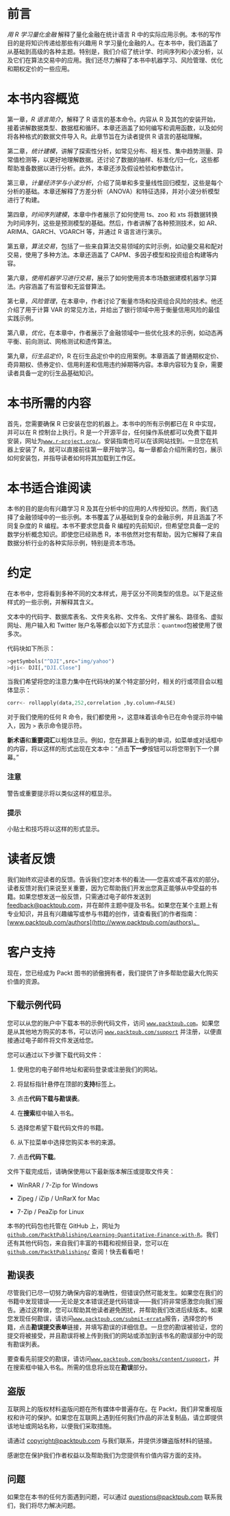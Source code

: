 # 前言

*用 R 学习量化金融* 解释了量化金融在统计语言 R 中的实际应用示例。本书的写作目的是将知识传递给那些有兴趣用 R 学习量化金融的人。在本书中，我们涵盖了从基础到高级的各种主题。特别是，我们介绍了统计学、时间序列和小波分析，以及它们在算法交易中的应用。我们还尽力解释了本书中机器学习、风险管理、优化和期权定价的一些应用。

# 本书内容概览

第一章，*R 语言简介*，解释了 R 语言的基本命令。内容从 R 及其包的安装开始，接着讲解数据类型、数据框和循环。本章还涵盖了如何编写和调用函数，以及如何将各种格式的数据文件导入 R。此章节旨在为读者提供 R 语言的基础理解。

第二章，*统计建模*，讲解了探索性分析，如常见分布、相关性、集中趋势测量、异常值检测等，以更好地理解数据。还讨论了数据的抽样、标准化/归一化，这些都帮助准备数据以进行分析。此外，本章还涉及假设检验和参数估计。

第三章，*计量经济学与小波分析*，介绍了简单和多变量线性回归模型，这些是每个分析的基础。本章还解释了方差分析（ANOVA）和特征选择，并对小波分析模型进行了构建。

第四章，*时间序列建模*，本章中作者展示了如何使用 ts、zoo 和 xts 将数据转换为时间序列，这些是预测模型的基础。然后，作者讲解了各种预测技术，如 AR、ARIMA、GARCH、VGARCH 等，并通过 R 语言进行演示。

第五章，*算法交易*，包括了一些来自算法交易领域的实时示例，如动量交易和配对交易，使用了多种方法。本章还涵盖了 CAPM、多因子模型和投资组合构建等内容。

第六章，*使用机器学习进行交易*，展示了如何使用资本市场数据建模机器学习算法。内容涵盖了有监督和无监督算法。

第七章，*风险管理*，在本章中，作者讨论了衡量市场和投资组合风险的技术。他还介绍了用于计算 VAR 的常见方法，并给出了银行领域中用于衡量信用风险的最佳实践示例。

第八章，*优化*，在本章中，作者展示了金融领域中一些优化技术的示例，如动态再平衡、前向测试、网格测试和遗传算法。

第九章，*衍生品定价*，R 在衍生品定价中的应用案例。本章涵盖了普通期权定价、奇异期权、债券定价、信用利差和信用违约掉期等内容。本章内容较为复杂，需要读者具备一定的衍生品基础知识。

# 本书所需的内容

首先，您需要确保 R 已安装在您的机器上。本书中的所有示例都已在 R 中实现，并可以在 R 控制台上执行。R 是一个开源平台，任何操作系统都可以免费下载并安装，网址为[`www.r-project.org/`](https://www.r-project.org/)。安装指南也可以在该网站找到。一旦您在机器上安装了 R，就可以直接前往第一章开始学习。每一章都会介绍所需的包，展示如何安装包，并指导读者如何将其加载到工作区。

# 本书适合谁阅读

本书的目的是向有兴趣学习 R 及其在分析中的应用的人传授知识。然而，我们选择了金融领域中的一些示例。本书覆盖了从基础到复杂的金融示例，并且涵盖了不同复杂度的 R 编程。本书不要求您具备 R 编程的先前知识，但希望您具备一定的数学分析概念知识。即使您已经熟悉 R，本书依然对您有帮助，因为它解释了来自数据分析行业的各种实际示例，特别是资本市场。

# 约定

在本书中，您将看到多种不同的文本样式，用于区分不同类型的信息。以下是这些样式的一些示例，并解释其含义。

文本中的代码字、数据库表名、文件夹名称、文件名、文件扩展名、路径名、虚拟网址、用户输入和 Twitter 账户名等都会以如下方式显示：`quantmod`包被使用了很多次。

代码块如下所示：

```py
>getSymbols("^DJI",src="img/yahoo")
>dji<- DJI[,"DJI.Close"]
```

当我们希望将您的注意力集中在代码块的某个特定部分时，相关的行或项目会以粗体显示：

```py
corr<- rollapply(data,252,correlation ,by.column=FALSE)

```

对于我们使用的任何 R 命令，我们都使用 `>`，这意味着该命令已在命令提示符中输入，因为 `>` 表示命令提示符。

**新术语**和**重要词汇**以粗体显示。例如，您在屏幕上看到的单词，如菜单或对话框中的内容，将以这样的形式出现在文本中：“点击**下一步**按钮可以将您带到下一个屏幕。”

### 注意

警告或重要提示将以类似这样的框显示。

### 提示

小贴士和技巧将以这样的形式显示。

# 读者反馈

我们始终欢迎读者的反馈。告诉我们您对本书的看法——您喜欢或不喜欢的部分。读者反馈对我们来说至关重要，因为它帮助我们开发出您真正能够从中受益的书籍。如果您想发送一般反馈，只需通过电子邮件发送到 feedback@packtpub.com，并在邮件主题中提及书名。如果您在某个主题上有专业知识，并且有兴趣编写或参与书籍的创作，请查看我们的作者指南：[www.packtpub.com/authors](http://www.packtpub.com/authors)。

# 客户支持

现在，您已经成为 Packt 图书的骄傲拥有者，我们提供了许多帮助您最大化购买价值的资源。

## 下载示例代码

您可以从您的账户中下载本书的示例代码文件，访问 [`www.packtpub.com`](http://www.packtpub.com)。如果您是从其他地方购买的本书，可以访问 [`www.packtpub.com/support`](http://www.packtpub.com/support) 并注册，以便直接通过电子邮件将文件发送给您。

您可以通过以下步骤下载代码文件：

1.  使用您的电子邮件地址和密码登录或注册我们的网站。

1.  将鼠标指针悬停在顶部的**支持**标签上。

1.  点击**代码下载与勘误表**。

1.  在**搜索**框中输入书名。

1.  选择您希望下载代码文件的书籍。

1.  从下拉菜单中选择您购买本书的来源。

1.  点击**代码下载**。

文件下载完成后，请确保使用以下最新版本解压或提取文件夹：

+   WinRAR / 7-Zip for Windows

+   Zipeg / iZip / UnRarX for Mac

+   7-Zip / PeaZip for Linux

本书的代码包也托管在 GitHub 上，网址为 [`github.com/PacktPublishing/Learning-Quantitative-Finance-with-R`](https://github.com/PacktPublishing/Learning-Quantitative-Finance-with-R)。我们还有其他代码包，来自我们丰富的书籍和视频目录，您可以在 [`github.com/PacktPublishing/`](https://github.com/PacktPublishing/) 查阅！快去看看吧！

## 勘误表

尽管我们已尽一切努力确保内容的准确性，但错误仍然可能发生。如果您在我们的书籍中发现错误——无论是文本错误还是代码错误——我们将非常感激您向我们报告。通过这样做，您可以帮助其他读者避免困扰，并帮助我们改进后续版本。如果您发现任何勘误，请访问[`www.packtpub.com/submit-errata`](http://www.packtpub.com/submit-errata)报告，选择您的书籍，点击**勘误提交表单**链接，并填写勘误的详细信息。一旦您的勘误被验证，您的提交将被接受，并且勘误将被上传到我们的网站或添加到该书名的勘误部分中的现有勘误列表。

要查看先前提交的勘误，请访问[`www.packtpub.com/books/content/support`](https://www.packtpub.com/books/content/support)，并在搜索框中输入书名。所需的信息将出现在**勘误**部分。

## 盗版

互联网上的版权材料盗版问题在所有媒体中普遍存在。在 Packt，我们非常重视版权和许可的保护。如果您在互联网上遇到任何我们作品的非法复制品，请立即提供该地址或网站名称，以便我们采取措施。

请通过 copyright@packtpub.com 与我们联系，并提供涉嫌盗版材料的链接。

感谢您在保护我们作者权益以及帮助我们为您提供有价值内容方面的支持。

## 问题

如果您在本书的任何方面遇到问题，可以通过 questions@packtpub.com 联系我们，我们将尽力解决问题。
